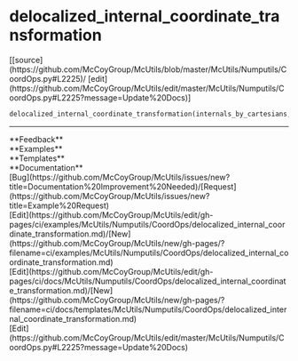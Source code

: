 # <a id="McUtils.Numputils.CoordOps.delocalized_internal_coordinate_transformation">delocalized_internal_coordinate_transformation</a>
<div class="docs-source-link" markdown="1">
[[source](https://github.com/McCoyGroup/McUtils/blob/master/McUtils/Numputils/CoordOps.py#L2225)/
[edit](https://github.com/McCoyGroup/McUtils/edit/master/McUtils/Numputils/CoordOps.py#L2225?message=Update%20Docs)]
</div>

```python
delocalized_internal_coordinate_transformation(internals_by_cartesians, untransformed_coordinates=None, masses=None, relocalize=False): 
```













---


<div markdown="1" class="text-secondary">
<div class="container">
  <div class="row">
   <div class="col" markdown="1">
**Feedback**   
</div>
   <div class="col" markdown="1">
**Examples**   
</div>
   <div class="col" markdown="1">
**Templates**   
</div>
   <div class="col" markdown="1">
**Documentation**   
</div>
   <div class="col" markdown="1">
   
</div>
   <div class="col" markdown="1">
   
</div>
   <div class="col" markdown="1">
   
</div>
</div>
  <div class="row">
   <div class="col" markdown="1">
[Bug](https://github.com/McCoyGroup/McUtils/issues/new?title=Documentation%20Improvement%20Needed)/[Request](https://github.com/McCoyGroup/McUtils/issues/new?title=Example%20Request)   
</div>
   <div class="col" markdown="1">
[Edit](https://github.com/McCoyGroup/McUtils/edit/gh-pages/ci/examples/McUtils/Numputils/CoordOps/delocalized_internal_coordinate_transformation.md)/[New](https://github.com/McCoyGroup/McUtils/new/gh-pages/?filename=ci/examples/McUtils/Numputils/CoordOps/delocalized_internal_coordinate_transformation.md)   
</div>
   <div class="col" markdown="1">
[Edit](https://github.com/McCoyGroup/McUtils/edit/gh-pages/ci/docs/McUtils/Numputils/CoordOps/delocalized_internal_coordinate_transformation.md)/[New](https://github.com/McCoyGroup/McUtils/new/gh-pages/?filename=ci/docs/templates/McUtils/Numputils/CoordOps/delocalized_internal_coordinate_transformation.md)   
</div>
   <div class="col" markdown="1">
[Edit](https://github.com/McCoyGroup/McUtils/edit/master/McUtils/Numputils/CoordOps.py#L2225?message=Update%20Docs)   
</div>
   <div class="col" markdown="1">
   
</div>
   <div class="col" markdown="1">
   
</div>
   <div class="col" markdown="1">
   
</div>
</div>
</div>
</div>